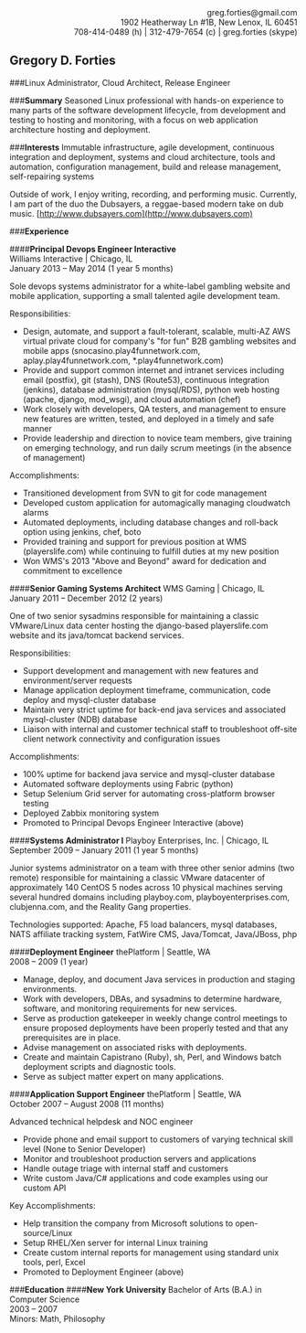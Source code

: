 <div align=right>greg.forties@gmail.com </div>
<div align=right>1902 Heatherway Ln #1B, New Lenox, IL 60451</div>
<div align=right>708-414-0489 (h) | 312-479-7654 (c) | greg.forties (skype)</div>

Gregory D. Forties
---------------
###Linux Administrator, Cloud Architect, Release Engineer

###**Summary**
Seasoned Linux professional with hands-on experience to many parts of the software development lifecycle, from development and testing to hosting and monitoring, with a focus on web application architecture hosting and deployment.

###**Interests**
Immutable infrastructure, agile development, continuous integration and deployment, systems and cloud architecture, tools and automation, configuration management, build and release management, self-repairing systems

Outside of work, I enjoy writing, recording, and performing music. Currently, I am part of the duo the Dubsayers, a reggae-based modern take on dub music. [http://www.dubsayers.com](http://www.dubsayers.com)

###**Experience**

####**Principal Devops Engineer Interactive**  
Williams Interactive | Chicago, IL  
January 2013 – May 2014 (1 year 5 months)

Sole devops systems administrator for a white-label gambling website and mobile application, supporting a small talented agile development team.

Responsibilities:
+ Design, automate, and support a fault-tolerant, scalable, multi-AZ AWS virtual private cloud for company's "for fun" B2B gambling websites and mobile apps (snocasino.play4funnetwork.com, aplay.play4funnetwork.com, *.play4funnetwork.com) 
+ Provide and support common internet and intranet services including email (postfix), git (stash), DNS (Route53), continuous integration (jenkins), database administration (mysql/RDS), python web hosting (apache, django, mod_wsgi), and cloud automation (chef)
+ Work closely with developers, QA testers, and management to ensure new features are written, tested, and deployed in a timely and safe manner
+ Provide leadership and direction to novice team members, give training on emerging technology, and run daily scrum meetings (in the absence of management)

Accomplishments:
+ Transitioned development from SVN to git for code management
+ Developed custom application for automagically managing cloudwatch alarms
+ Automated deployments, including database changes and roll-back option using jenkins, chef, boto
+ Provided training and support for previous position at WMS (playerslife.com) while continuing to fulfill duties at my new position
+ Won WMS's 2013 "Above and Beyond" award for dedication and commitment to excellence

####**Senior Gaming Systems Architect** 
WMS Gaming | Chicago, IL  
January 2011 – December 2012 (2 years)

One of two senior sysadmins responsible for maintaining a classic VMware/Linux data center hosting the django-based playerslife.com website and its java/tomcat backend services.

Responsibilities:
+ Support development and management with new features and environment/server requests
+ Manage application deployment timeframe, communication, code deploy and mysql-cluster database
+ Maintain very strict uptime for back-end java services and associated mysql-cluster (NDB) database
+ Liaison with internal and customer technical staff to troubleshoot off-site client network connectivity and configuration issues

Accomplishments:
+ 100% uptime for backend java service and mysql-cluster database
+ Automated software deployments using Fabric (python)
+ Setup Selenium Grid server for automating cross-platform browser testing
+ Deployed Zabbix monitoring system
+ Promoted to Principal Devops Engineer Interactive (above)

####**Systems Administrator I** 
Playboy Enterprises, Inc. | Chicago, IL  
September 2009 – January 2011 (1 year 5 months)

Junior systems administrator on a team with three other senior admins (two remote) responsible for maintaining a classic VMware datacenter of approximately 140 CentOS 5 nodes across 10 physical machines serving several hundred domains including playboy.com, playboyenterprises.com, clubjenna.com, and the Reality Gang properties. 

Technologies supported: Apache, F5 load balancers, mysql databases, NATS affiliate tracking system, FatWire CMS, Java/Tomcat, Java/JBoss, php

####**Deployment Engineer** 
thePlatform | Seattle, WA  
2008 – 2009 (1 year)

+ Manage, deploy, and document Java services in production and staging environments. 
+ Work with developers, DBAs, and sysadmins to determine hardware, software, and monitoring requirements for new services. 
+ Serve as production gatekeeper in weekly change control meetings to ensure proposed deployments have been properly tested and that any prerequisites are in place. 
+ Advise management on associated risks with deployments. 
+ Create and maintain Capistrano (Ruby), sh, Perl, and Windows batch deployment scripts and diagnostic tools. 
+ Serve as subject matter expert on many applications.

####**Application Support Engineer** 
thePlatform | Seattle, WA  
October 2007 – August 2008 (11 months)

Advanced technical helpdesk and NOC engineer

+ Provide phone and email support to customers of varying technical skill level (None to Senior Developer)
+ Monitor and troubleshoot production servers and applications
+ Handle outage triage with internal staff and customers
+ Write custom Java/C# applications and code examples using our custom API

Key Accomplishments:
+ Help transition the company from Microsoft solutions to open-source/Linux
+ Setup RHEL/Xen server for internal Linux training
+ Create custom internal reports for management using standard unix tools, perl, Excel
+ Promoted to Deployment Engineer (above)



###**Education**
####**New York University**
Bachelor of Arts (B.A.) in Computer Science  
2003 – 2007  
Minors: Math, Philosophy  














